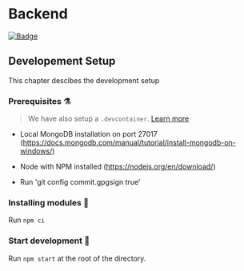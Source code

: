 # Backend
[![Badge](https://img.shields.io/badge/project-Secure%20Booking%20Service-blue)](https://github.com/Secure-Booking)

## Developement Setup
This chapter descibes the development setup

### Prerequisites ⚗️
> We have also setup a `.devcontainer`.  [Learn more](https://code.visualstudio.com/docs/remote/containers#_quick-start-open-an-existing-folder-in-a-container)

- Local MongoDB installation on port 27017 (https://docs.mongodb.com/manual/tutorial/install-mongodb-on-windows/)
- Node with NPM installed (https://nodejs.org/en/download/)

- Run 'git config commit.gpgsign true'

### Installing modules 📁
Run `npm ci`

### Start development 🛫
Run `npm start` at the root of the directory.
